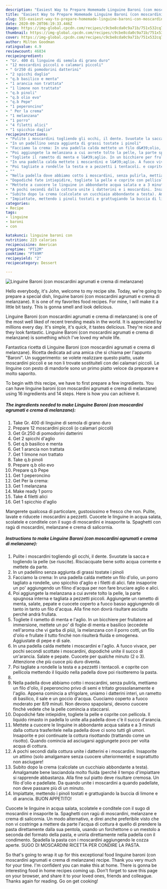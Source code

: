 ```yaml
---
description: "Easiest Way to Prepare Homemade Linguine Baroni (con moscardini agrumati e crema di melanzane)"
title: "Easiest Way to Prepare Homemade Linguine Baroni (con moscardini agrumati e crema di melanzane)"
slug: 555-easiest-way-to-prepare-homemade-linguine-baroni-con-moscardini-agrumati-e-crema-di-melanzane
date: 2020-09-20T06:19:33.446Z
image: https://img-global.cpcdn.com/recipes/c9cbe8cda0c9a71b/751x532cq70/linguine-baroni-con-moscardini-agrumati-e-crema-di-melanzane-recipe-main-photo.jpg
thumbnail: https://img-global.cpcdn.com/recipes/c9cbe8cda0c9a71b/751x532cq70/linguine-baroni-con-moscardini-agrumati-e-crema-di-melanzane-recipe-main-photo.jpg
cover: https://img-global.cpcdn.com/recipes/c9cbe8cda0c9a71b/751x532cq70/linguine-baroni-con-moscardini-agrumati-e-crema-di-melanzane-recipe-main-photo.jpg
author: Milton Goodman
ratingvalue: 4.9
reviewcount: 46834
recipeingredient:
- "Gr. 400 di linguine di semola di grano duro"
- "12 moscardini piccoli o calamari piccoli"
- " Gr250 di pomodorini datterini"
- "2 spicchi daglio"
- "q.b basilico e menta"
- "1 arancia non trattata"
- "1 limone non trattato"
- "q.b pinoli"
- "q.b olio evo"
- "q.b Pepe"
- "1 peperoncino"
- " Per la crema"
- "1 melanzana"
- "1 porro"
- "4 filetti alici"
- "1 spicchio daglio"
recipeinstructions:
- "Pulite i moscardini togliendo gli occhi, il dente. Svuotate la sacca e togliendo la pelle (se riuscite). Risciacquate bene sotto acqua corrente e mettete da parte."
- "In un padellino senza aggiunta di grassi tostate i pinoli"
- "Facciamo la crema: In una padella calda mettete un filo d&#39;olio, un porro tagliato a rondelle, uno spicchio d&#39;aglio e i filetti di alici. fate insaporire un po&#39; aggiungendo un filino d&#39;acqua per non fare bruciare aglio e alici."
- "Poi aggiungete la melanzana a cui avrete tolto la pelle, la parte spugnosa interna e tagliata a pezzetti piccoli. Aggiungete un rametto di menta, salate, pepate e cuocete coperto a fuoco basso aggiungendo di tanto in tanto un filo d&#39;acqua. Alla fine non dovrà risultare asciutta perché andrà frullata."
- "Togliete il rametto di menta e l&#39;aglio. In un bicchiere per frullatore ad immersione, mettete un po&#39; di foglie di menta e basilico (eccedete nell&#39;aroma che vi garba di più), la melanzana con il porro cotti, un filo d&#39;olio e frullate il tutto finché non risulterà fluida e omogenea. Aggiustate di pepe e di sale."
- "In una padella calda mettete i moscardini e l&#39;aglio. A fuoco vivace, per pochi secondi scottate i moscardini, dopodiché unite il succo di un&#39;arancia. Salate e pepate. Cuocete per qualche minuto (2 o 3). Attenzione che più cuoce più duro diventa."
- "Poi tagliate a rondelle la testa e a pezzetti i tentacoli. e coprite con pellicola mettendo il liquido nella padella dove poi risotteremo la pasta."
- ""
- "Nella padella dove abbiamo cotto i moscardini, senza pulirla, mettiamo un filo d&#39;olio, il peperoncino privo di semi e tritato grossolanamente e l&#39;aglio. Appena comincia a sfrigolare, uniamo i datterini interi, un rametto di basilico, il sale e un goccio d&#39;acqua. Cuociamo coperto a fuoco moderato per 8/9 minuti. Non devono spapolarsi, devono cuocere finchè vedete che la pelle comincia a staccarsi."
- "Dopodiché fate intiepidire, togliete la pelle e coprite con pellicola. Il liquido rimasto in padella lo unite alla padella dove c&#39;è il succo d&#39;arancia."
- "Mettete a cuocere le linguine in abbondante acqua salata e a 3 minuti dalla cottura trasferitele nella padella dove ci sono tutti gli umori. Insaporite e poi continuate la cottura risottando (trattando come un risotto). Quando comincia ad asciugarsi aggiungete poco per volta acqua di cottura."
- "A pochi secondi dalla cottura unite i datterini e i moscardini. Insaporite un attimo (solo amalgamare senza cuocere ulteriormente) e soprattutto non asciugare!"
- "Subito dopo la crema (calcolate un cucchiaio abbondante a testa). Amalgamate bene lasciandola molto fluida (perché il tempo d&#39;impiattare si rapprende abbastanza. Alla fine sul piatto deve risultare cremosa. Un filo d&#39;olio e padellate. Da quando unite i moscardini a quando padellate, non deve passare più di un minuto."
- "Impiattate, mettendo i pinoli tostati e grattugiando la buccia di limone e di arancia. BUON APPETITO!"
categories:
- Recipe
tags:
- linguine
- baroni
- con

katakunci: linguine baroni con 
nutrition: 223 calories
recipecuisine: American
preptime: "PT12M"
cooktime: "PT49M"
recipeyield: "2"
recipecategory: Dessert

---
```



![Linguine Baroni (con moscardini agrumati e crema di melanzane)](https://img-global.cpcdn.com/recipes/c9cbe8cda0c9a71b/751x532cq70/linguine-baroni-con-moscardini-agrumati-e-crema-di-melanzane-recipe-main-photo.jpg)

Hello everybody, it's John, welcome to my recipe site. Today, we're going to prepare a special dish, linguine baroni (con moscardini agrumati e crema di melanzane). It is one of my favorites food recipes. For mine, I will make it a little bit tasty. This is gonna smell and look delicious.

Linguine Baroni (con moscardini agrumati e crema di melanzane) is one of the most well liked of recent trending meals in the world. It is appreciated by millions every day. It's simple, it's quick, it tastes delicious. They're nice and they look fantastic. Linguine Baroni (con moscardini agrumati e crema di melanzane) is something which I've loved my whole life.

Fantastica ricetta di Linguine Baroni (con moscardini agrumati e crema di melanzane). Ricetta dedicata ad una amica che si chiama per l&#39;appunto &#34;Baroni&#34;. Un suggerimento: se volete realizzare questo piatto, usate moscardini piccoli e se non li trovate sostituiteli con dei calamari piccoli. Le linguine con pesto di mandorle sono un primo piatto veloce da preparare e molto saporito.


To begin with this recipe, we have to first prepare a few ingredients. You can have linguine baroni (con moscardini agrumati e crema di melanzane) using 16 ingredients and 14 steps. Here is how you can achieve it.

<!--inarticleads1-->

##### The ingredients needed to make Linguine Baroni (con moscardini agrumati e crema di melanzane):

1. Take Gr. 400 di linguine di semola di grano duro
1. Prepare 12 moscardini piccoli (o calamari piccoli)
1. Get  Gr.250 di pomodorini datterini
1. Get 2 spicchi d&#39;aglio
1. Get q.b basilico e menta
1. Get 1 arancia non trattata
1. Get 1 limone non trattato
1. Take q.b pinoli
1. Prepare q.b olio evo
1. Prepare q.b Pepe
1. Get 1 peperoncino
1. Get  Per la crema:
1. Get 1 melanzana
1. Make ready 1 porro
1. Take 4 filetti alici
1. Get 1 spicchio d&#39;aglio


Mangerete qualcosa di particolare, gustosissimo e fresco che non. Pulite, lavate e riducete i moscardini a pezzetti. Cuocete le linguine in acqua salata, scolatele e conditele con il sugo di moscardini e insaporite la. Spaghetti con ragù di moscardini, melanzane e crema di salicornia. 

<!--inarticleads2-->

##### Instructions to make Linguine Baroni (con moscardini agrumati e crema di melanzane):

1. Pulite i moscardini togliendo gli occhi, il dente. Svuotate la sacca e togliendo la pelle (se riuscite). Risciacquate bene sotto acqua corrente e mettete da parte.
1. In un padellino senza aggiunta di grassi tostate i pinoli
1. Facciamo la crema: In una padella calda mettete un filo d&#39;olio, un porro tagliato a rondelle, uno spicchio d&#39;aglio e i filetti di alici. fate insaporire un po&#39; aggiungendo un filino d&#39;acqua per non fare bruciare aglio e alici.
1. Poi aggiungete la melanzana a cui avrete tolto la pelle, la parte spugnosa interna e tagliata a pezzetti piccoli. Aggiungete un rametto di menta, salate, pepate e cuocete coperto a fuoco basso aggiungendo di tanto in tanto un filo d&#39;acqua. Alla fine non dovrà risultare asciutta perché andrà frullata.
1. Togliete il rametto di menta e l&#39;aglio. In un bicchiere per frullatore ad immersione, mettete un po&#39; di foglie di menta e basilico (eccedete nell&#39;aroma che vi garba di più), la melanzana con il porro cotti, un filo d&#39;olio e frullate il tutto finché non risulterà fluida e omogenea. Aggiustate di pepe e di sale.
1. In una padella calda mettete i moscardini e l&#39;aglio. A fuoco vivace, per pochi secondi scottate i moscardini, dopodiché unite il succo di un&#39;arancia. Salate e pepate. Cuocete per qualche minuto (2 o 3). Attenzione che più cuoce più duro diventa.
1. Poi tagliate a rondelle la testa e a pezzetti i tentacoli. e coprite con pellicola mettendo il liquido nella padella dove poi risotteremo la pasta.
1. 
1. Nella padella dove abbiamo cotto i moscardini, senza pulirla, mettiamo un filo d&#39;olio, il peperoncino privo di semi e tritato grossolanamente e l&#39;aglio. Appena comincia a sfrigolare, uniamo i datterini interi, un rametto di basilico, il sale e un goccio d&#39;acqua. Cuociamo coperto a fuoco moderato per 8/9 minuti. Non devono spapolarsi, devono cuocere finchè vedete che la pelle comincia a staccarsi.
1. Dopodiché fate intiepidire, togliete la pelle e coprite con pellicola. Il liquido rimasto in padella lo unite alla padella dove c&#39;è il succo d&#39;arancia.
1. Mettete a cuocere le linguine in abbondante acqua salata e a 3 minuti dalla cottura trasferitele nella padella dove ci sono tutti gli umori. Insaporite e poi continuate la cottura risottando (trattando come un risotto). Quando comincia ad asciugarsi aggiungete poco per volta acqua di cottura.
1. A pochi secondi dalla cottura unite i datterini e i moscardini. Insaporite un attimo (solo amalgamare senza cuocere ulteriormente) e soprattutto non asciugare!
1. Subito dopo la crema (calcolate un cucchiaio abbondante a testa). Amalgamate bene lasciandola molto fluida (perché il tempo d&#39;impiattare si rapprende abbastanza. Alla fine sul piatto deve risultare cremosa. Un filo d&#39;olio e padellate. Da quando unite i moscardini a quando padellate, non deve passare più di un minuto.
1. Impiattate, mettendo i pinoli tostati e grattugiando la buccia di limone e di arancia. BUON APPETITO!


Cuocete le linguine in acqua salata, scolatele e conditele con il sugo di moscardini e insaporite la. Spaghetti con ragù di moscardini, melanzane e crema di salicornia. Un modo alternativo, e direi anche preferibile visto che non vi costringe a mettere da parte l&#39;acqua di cottura è quello di prendere la pasta direttamente dalla sua pentola, usando un forchettone o un mestolo a seconda del formato della pasta, e unirla direttamente nella padella con il condimento. Spadella la pasta con i moscardini aggiungendo le cozza aperte. SUGO DI MOSCARDINI RICETTA PER CONDIRE LA PASTA. 

So that's going to wrap it up for this exceptional food linguine baroni (con moscardini agrumati e crema di melanzane) recipe. Thank you very much for your time. I'm confident you can make this at home. There is gonna be interesting food in home recipes coming up. Don't forget to save this page on your browser, and share it to your loved ones, friends and colleague. Thanks again for reading. Go on get cooking!
